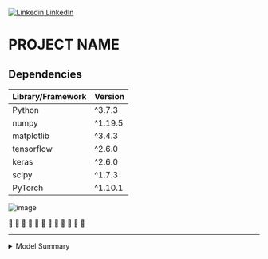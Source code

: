 [![Linkedin](https://i.stack.imgur.com/gVE0j.png) LinkedIn](https://www.linkedin.com/in/AnthonyArmoursProfile)


# PROJECT NAME


## Dependencies
| Library/Framework  | Version |
| ------------------ | ------- |
| Python             | ^3.7.3  |
| numpy              | ^1.19.5 |
| matplotlib         | ^3.4.3  |
| tensorflow         | ^2.6.0  |
| keras              | ^2.6.0  |
| scipy              | ^1.7.3  |
| PyTorch            | ^1.10.1 |




![image]()


:small_blue_diamond: :small_blue_diamond: :small_blue_diamond: :small_blue_diamond: :small_blue_diamond: :small_blue_diamond: :small_blue_diamond: :small_blue_diamond: :small_blue_diamond: :small_blue_diamond: :small_blue_diamond: :small_blue_diamond:

---


<details>
  <summary>Model Summary</summary>


</details>